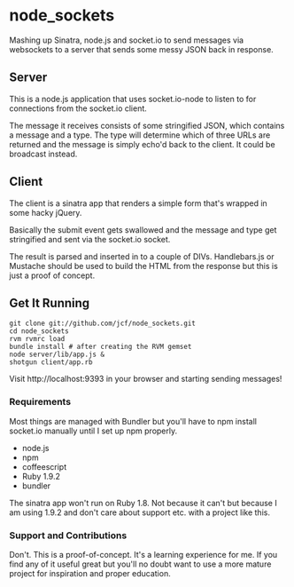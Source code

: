 # node_sockets

Mashing up Sinatra, node.js and socket.io to send messages via websockets to a
server that sends some messy JSON back in response.

## Server

This is a node.js application that uses socket.io-node to listen to for
connections from the socket.io client.

The message it receives consists of some stringified JSON, which contains a
message and a type. The type will determine which of three URLs are returned and
the message is simply echo'd back to the client. It could be broadcast instead.

## Client

The client is a sinatra app that renders a simple form that's wrapped in some
hacky jQuery.

Basically the submit event gets swallowed and the message and type get
stringified and sent via the socket.io socket.

The result is parsed and inserted in to a couple of DIVs. Handlebars.js or
Mustache should be used to build the HTML from the response but this is just a
proof of concept.

## Get It Running

    git clone git://github.com/jcf/node_sockets.git
    cd node_sockets
    rvm rvmrc load
    bundle install # after creating the RVM gemset
    node server/lib/app.js &
    shotgun client/app.rb

Visit http://localhost:9393 in your browser and starting sending messages!

### Requirements

Most things are managed with Bundler but you'll have to npm install socket.io
manually until I set up npm properly.

 - node.js
 - npm
 - coffeescript
 - Ruby 1.9.2
 - bundler

The sinatra app won't run on Ruby 1.8. Not because it can't but because I am
using 1.9.2 and don't care about support etc. with a project like this.

### Support and Contributions

Don't. This is a proof-of-concept. It's a learning experience for me. If you
find any of it useful great but you'll no doubt want to use a more mature
project for inspiration and proper education.
